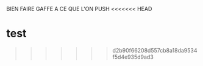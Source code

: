 BIEN FAIRE GAFFE A CE QUE L'ON PUSH
<<<<<<< HEAD

test
=======
>>>>>>> d2b90f66208d557cb8a18da9534f5d4e935d9ad3
